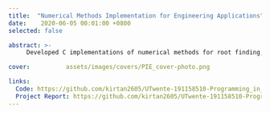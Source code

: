 ```yaml
---
title:  "Numerical Methods Implementation for Engineering Applications"
date:    2020-06-05 00:01:00 +0800
selected: false

abstract: >-
     Developed C implementations of numerical methods for root finding, linear algebra, differentiation, integration, and differential equations. Applications include solving engineering problems like simulation a qubit flip by solving the  Landau-Lifshitz-Gilbert (LLG) Equation. 

cover:          assets/images/covers/PIE_cover-photo.png

links:
  Code: https://github.com/kirtan2605/UTwente-191158510-Programming_in_Engineering/tree/master/Python%20Project/Code
  Project Report: https://github.com/kirtan2605/UTwente-191158510-Programming_in_Engineering/blob/1b1529d2cca4b58b44e3e2d61866dabb7411ab69/Python%20Project/PiE_Python_Project_Report%20-%20s2935848.pdf
---
```

